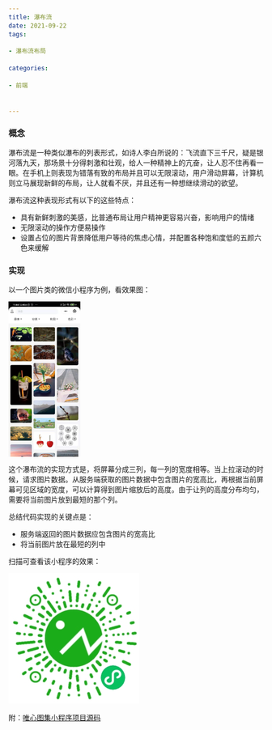 ```yaml
---
title: 瀑布流
date: 2021-09-22
tags: 

- 瀑布流布局

categories:

- 前端


---
```


### 概念

瀑布流是一种类似瀑布的列表形式，如诗人李白所说的：飞流直下三千尺，疑是银河落九天，那场景十分得刺激和壮观，给人一种精神上的亢奋，让人忍不住再看一眼。在手机上则表现为错落有致的布局并且可以无限滚动，用户滑动屏幕，计算机则立马展现新鲜的布局，让人就看不厌，并且还有一种想继续滑动的欲望。

瀑布流这种表现形式有以下的这些特点：

- 具有新鲜刺激的美感，比普通布局让用户精神更容易兴奋，影响用户的情绪
- 无限滚动的操作方便易操作
- 设置占位的图片背景降低用户等待的焦虑心情，并配置各种饱和度低的五颜六色来缓解



### 实现

以一个图片类的微信小程序为例，看效果图：

<img src="/assets/pubuliu.png" alt="./pubuliu.png" style="display: block; zoom:30%;"/>



这个瀑布流的实现方式是，将屏幕分成三列，每一列的宽度相等。当上拉滚动的时候，请求图片数据。从服务端获取的图片数据中包含图片的宽高比，再根据当前屏幕可见区域的宽度，可以计算得到图片缩放后的高度。由于让列的高度分布均匀，需要将当前图片放到最短的那个列。

总结代码实现的关键点是：

- 服务端返回的图片数据应包含图片的宽高比
- 将当前图片放在最短的列中



扫描可查看该小程序的效果：

![](/assets/album_code.jpg)

附：[唯心图集小程序项目源码](https://github.com/wishzhang/ideal-album/releases/tag/V1.0)